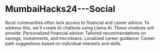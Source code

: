 # MumbaiHacks24---Social
Rural communities often lack access to financial and career advice. To address this, we'll create AI chatbots using Llama AI. These chatbots will provide:  Personalized financial advice: Tailored recommendations on savings, investments, and microloans. Localized career guidance: Career path suggestions based on individual interests and skills.
